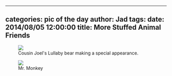 
---
categories: pic of the day
author: Jad
tags: 
date: 2014/08/05 12:00:00
title: More Stuffed Animal Friends
---

<figure>
<img src="/img/2014/08/05/img_20140805_155749278_medium.jpg" />
<figcaption>Cousin Joel's Lullaby bear making a special appearance.</figcaption>
</figure>

<figure>
<img src="/img/2014/08/05/img_20140805_110354917_medium.jpg" />
<figcaption>Mr. Monkey</figcaption>
</figure>

